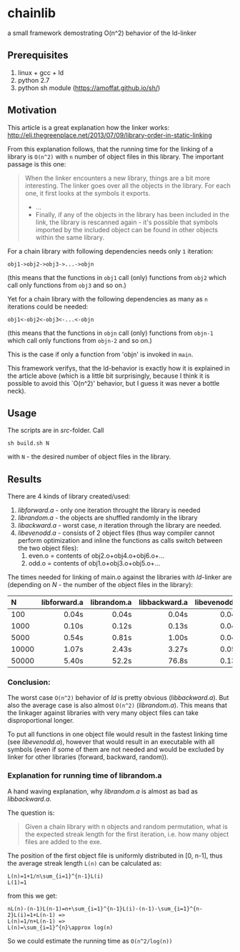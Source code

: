 # chainlib
a small framework demostrating O(n^2) behavior of the ld-linker

## Prerequisites

  1. linux + gcc + ld
  2. python 2.7
  3. python sh module (https://amoffat.github.io/sh/)
  
## Motivation
  This article is a great explanation how the linker works: http://eli.thegreenplace.net/2013/07/09/library-order-in-static-linking
  
  From this explanation follows, that the running time for the linking of a library is `O(n^2)` with `n` number of object files in this library. The important passage is this one:
  
  > When the linker encounters a new library, things are a bit more interesting. The linker goes over all the objects in the library. For each one, it first looks at the symbols it exports.
  >   - ...
  >   - Finally, if any of the objects in the library has been included in the link, the library is rescanned again - it's possible that symbols imported by the included object can be found in other objects within the same library.

For a chain library with following dependencies needs only `1` iteration:

    obj1->obj2->obj3->...->objn
    
(this means that the functions in `obj1` call (only) functions from `obj2` which call only functions from `obj3` and so on.)

Yet for a chain library with the following dependencies as many as `n` iterations could be needed: 

    obj1<-obj2<-obj3<-...<-objn

(this means that the functions in `objn` call (only) functions from `objn-1` which call only functions from `objn-2` and so on.)

This is the case if only a function from 'objn' is invoked in `main`. 

This framework verifys, that the ld-behavior is exactly how it is explained in the article above (which is a little bit surprisingly, because I think it is possible to avoid this `O(n^2)' behavior, but I guess it was never a bottle neck).

## Usage

The scripts are in *src*-folder. Call

    sh build.sh N
    
with `N` - the desired number of object files in the library.



## Results

There are 4 kinds of library created/used:
   1. *libforward.a* - only one iteration throught the library is needed
   2. *librandom.a* - the objects are shuffled randomly in the library
   3. *libackward.a* - worst case, *n* iteration through the library are needed.
   4. *libevenodd.a* - consists of 2 object files (thus way compiler cannot perform optimization and inline the functions as calls switch between the two object files): 
      1. even.o = contents of obj2.o+obj4.o+obj6.o+...
      2. odd.o = contents of  obj1.o+obj3.o+obj5.o+...
   
 The times needed for linking of main.o against the libraries with *ld*-linker are (depending on *N* - the number of the object files in the library):

|N        | libforward.a | librandom.a | libbackward.a |libevenodd.a  |
|:--------|-------------:|------------:|--------------:|-------------:|
|100      |     0.04s    |    0.04s    |      0.04s    |      0.04s   |
|1000     |    0.10s     |    0.12s    |      0.13s    |      0.04s   |
|5000     |    0.54s     |    0.81s    |      1.00s    |      0.04s   |
|10000    |    1.07s     |    2.43s    |      3.27s    |      0.05s   |
|50000    |    5.40s     |   52.2s     |     76.8s     |      0.13s   |

### Conclusion:
The worst case `O(n^2)` behavior of *ld* is pretty obvious (*libbackward.a*). But also the average case is also almost `O(n^2)` (*librandom.a*). This means that the linkager against libraries with very many object files can take disproportional longer. 

To put all functions in one object file would result in the fastest linking time (see *libevenodd.a*), however that would result in an executable with all symbols (even if some of them are not needed and would be excluded by linker for other libraries (forward, backward, random)).

### Explanation for running time of librandom.a

A hand waving explanation, why *librandom.a* is almost as bad as *libbackward.a*. 

The question is: 
>Given a chain library with n objects and random permutation, what is the expected streak length for the first iteration, i.e. how many object files are added to the exe. 

The position of the first object file is uniformly distributed in [0, n-1], thus the average streak length `L(n)` can be calculated as:

    L(n)=1+1/n\sum_{i=1}^{n-1}L(i)
    L(1)=1
    
from this we get:
    
    nL(n)-(n-1)L(n-1)=n+\sum_{i=1}^{n-1}L(i)-(n-1)-\sum_{i=1}^{n-2}L(i)=1+L(n-1) =>
    L(n)=1/n+L(n-1) =>
    L(n)=\sum_{i=1}^{n}\approx log(n)
    
So we could estimate the running time as `O(n^2/log(n))`
  
